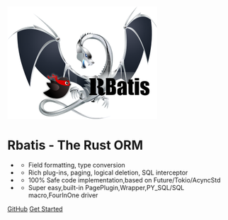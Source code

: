 ![logo](logo.png )

# Rbatis - The Rust ORM

* - Field formatting, type conversion
* - Rich plug-ins, paging, logical deletion, SQL interceptor
* - 100% Safe code implementation,based on Future/Tokio/AcyncStd
* - Super easy,built-in PagePlugin,Wrapper,PY_SQL/SQL macro,FourInOne driver

[GitHub](https://github.com/rbatis/rbatis)
[Get Started](#Rbatis-init)